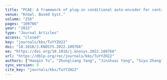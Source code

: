 ```yaml
---
title: "PCAE: A framework of plug-in conditional auto-encoder for controllable text generation."
venue: "Knowl. Based Syst."
volume: "256"
pages: "109766"
year: "2022"
type: "Journal Articles"
access: "closed"
key: "journals/kbs/TuYYZH22"
doi: "10.1016/J.KNOSYS.2022.109766"
ee: "https://doi.org/10.1016/j.knosys.2022.109766"
url: "https://dblp.org/rec/journals/kbs/TuYYZH22"
authors: ["Haoqin Tu", "Zhongliang Yang", "Jinshuai Yang", "Siyu Zhang", "Yongfeng Huang"]
sync_version: 3
cite_key: "journals/kbs/TuYYZH22"
---
```

